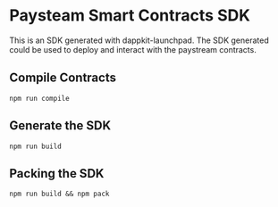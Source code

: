 # Paysteam Smart Contracts SDK 

This is an SDK generated with dappkit-launchpad. The SDK generated could be used to deploy and interact with the 
paystream contracts.

## Compile Contracts

```
npm run compile
```


## Generate the SDK 

```
npm run build 
```

## Packing the SDK

```
npm run build && npm pack
```